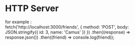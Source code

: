# HTTP Server

for example :  
fetch('http://localhost:3000/friends', {
    method: 'POST',
    body: JSON.stringify({ id: 3, name: 'Camus' })
})
.then((response) => response.json())
.then((friend) => console.log(friend));
